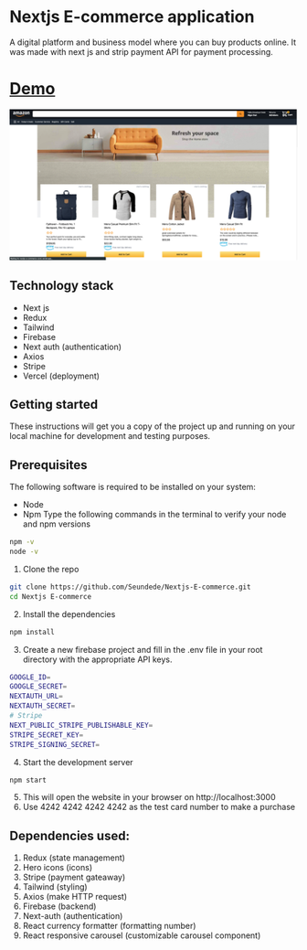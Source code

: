# Nextjs E-commerce application

A digital platform and business model where you can buy products online. It was made with next js and strip payment API for payment processing.

# [Demo](https://nextjs-e-commerce-coral.vercel.app/)

![](src/images/image1.png)

## Technology stack

- Next js
- Redux 
- Tailwind
- Firebase
- Next auth (authentication)
- Axios
- Stripe
- Vercel (deployment)

## Getting started

These instructions will get you a copy of the project up and running on your local machine for development and testing purposes.

## Prerequisites

The following software is required to be installed on your system:
- Node 
- Npm 
Type the following commands in the terminal to verify your node and npm versions
```bash
npm -v
node -v
```
1. Clone the repo
```bash
git clone https://github.com/Seundede/Nextjs-E-commerce.git
cd Nextjs E-commerce
```
2. Install the dependencies
```bash
npm install
```
3. Create a new firebase project and fill in  the .env file in your root directory with the appropriate API keys.
```bash
GOOGLE_ID=
GOOGLE_SECRET=
NEXTAUTH_URL=
NEXTAUTH_SECRET=
# Stripe
NEXT_PUBLIC_STRIPE_PUBLISHABLE_KEY=
STRIPE_SECRET_KEY=
STRIPE_SIGNING_SECRET=

```
4. Start the development server
```bash
npm start
```
5. This will open the website in your browser on http://localhost:3000
6. Use 4242 4242 4242 4242 as the test card number to make a purchase

## Dependencies used:

1. Redux (state management)
2. Hero icons (icons)
3. Stripe (payment gateaway)
4. Tailwind (styling)
5. Axios (make HTTP request)
6. Firebase (backend)
7. Next-auth (authentication)
8. React currency formatter (formatting number)
9. React responsive carousel (customizable carousel component)


